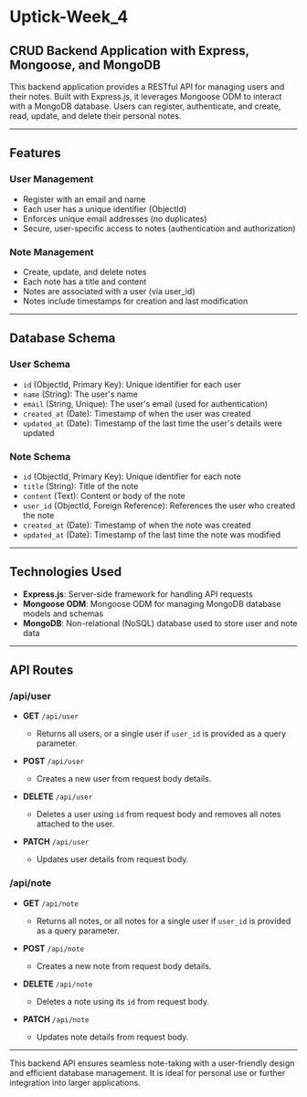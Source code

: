 # Uptick-Week_4

## CRUD Backend Application with Express, Mongoose, and MongoDB

This backend application provides a RESTful API for managing users and their notes. Built with Express.js, it leverages Mongoose ODM to interact with a MongoDB database. Users can register, authenticate, and create, read, update, and delete their personal notes.

---

## Features

### User Management

- Register with an email and name
- Each user has a unique identifier (ObjectId)
- Enforces unique email addresses (no duplicates)
- Secure, user-specific access to notes (authentication and authorization)

### Note Management

- Create, update, and delete notes
- Each note has a title and content
- Notes are associated with a user (via user_id)
- Notes include timestamps for creation and last modification

---

## Database Schema

### User Schema

- `id` (ObjectId, Primary Key): Unique identifier for each user
- `name` (String): The user's name
- `email` (String, Unique): The user's email (used for authentication)
- `created_at` (Date): Timestamp of when the user was created
- `updated_at` (Date): Timestamp of the last time the user's details were updated

### Note Schema

- `id` (ObjectId, Primary Key): Unique identifier for each note
- `title` (String): Title of the note
- `content` (Text): Content or body of the note
- `user_id` (ObjectId, Foreign Reference): References the user who created the note
- `created_at` (Date): Timestamp of when the note was created
- `updated_at` (Date): Timestamp of the last time the note was modified

---

## Technologies Used

- **Express.js**: Server-side framework for handling API requests
- **Mongoose ODM**: Mongoose ODM for managing MongoDB database models and schemas
- **MongoDB**: Non-relational (NoSQL) database used to store user and note data

---

## API Routes

### /api/user

- **GET** `/api/user`

  - Returns all users, or a single user if `user_id` is provided as a query parameter.

- **POST** `/api/user`

  - Creates a new user from request body details.

- **DELETE** `/api/user`

  - Deletes a user using `id` from request body and removes all notes attached to the user.

- **PATCH** `/api/user`
  - Updates user details from request body.

### /api/note

- **GET** `/api/note`

  - Returns all notes, or all notes for a single user if `user_id` is provided as a query parameter.

- **POST** `/api/note`

  - Creates a new note from request body details.

- **DELETE** `/api/note`

  - Deletes a note using its `id` from request body.

- **PATCH** `/api/note`
  - Updates note details from request body.

---

This backend API ensures seamless note-taking with a user-friendly design and efficient database management. It is ideal for personal use or further integration into larger applications.
